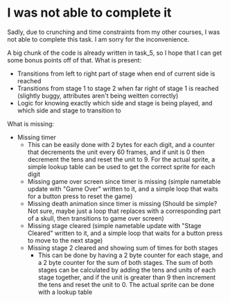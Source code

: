 # I was not able to complete it

Sadly, due to crunching and time constraints from my other courses, I was not able to complete this task. I am sorry for the inconvenience.

A big chunk of the code is already written in task_5, so I hope that I can get some bonus points
off of that. What is present:

- Transitions from left to right part of stage when end of current side is reached
- Transitions from stage 1 to stage 2 when far right of stage 1 is reached (slightly buggy, attributes aren't being weitten correctly)
- Logic for knowing exactly which side and stage is being played, and which side and stage to transition to

What is missing:

- Missing timer
  - This can be easily done with 2 bytes for each digit, and a counter that decrements the unit every 60 frames, and if unit is 0 then decrement the tens and reset the unit to 9. For the actual sprite, a simple lookup table can be used to get the correct sprite for each digit
  - Missing game over screen since timer is missing (simple nametable update with "Game Over" written to it, and a simple loop that waits for a button press to reset the game)
  - Missing death animation since timer is missing (Should be simple? Not sure, maybe just a loop that replaces with a corresponding part of a skull, then transitions to game over screen)
  - Missing stage cleared (simple nametable update with "Stage Cleared" written to it, and a simple loop that waits for a button press to move to the next stage)
  - Missing stage 2 cleared and showing sum of times for both stages
    - This can be done by having a 2 byte counter for each stage, and a 2 byte counter for the sum of both stages. The sum of both stages can be calculated by adding the tens and units of each stage together, and if the unit is greater than 9 then increment the tens and reset the unit to 0. The actual sprite can be done with a lookup table
